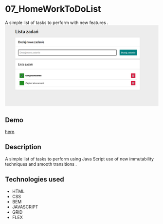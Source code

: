 # 07_HomeWorkToDoList
A simple list of tasks to perform with new features .
![ListToDO](image/screen.png)

## Demo
 [here](https://gmsandrzej.github.io/06_HomeWorkToDoList/).

## Description
A simple list of tasks to perform using Java Script  use of new immutability techniques and smooth transitions .

## Technologies used
- HTML
- CSS
- BEM
- JAVASCRIPT
- GRID
- FLEX
